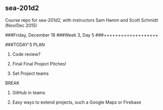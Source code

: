 ## sea-201d2
Course repo for sea-201d2, with instructors Sam Hamm and Scott Schmidt (Nov/Dec 2015)

###Friday, December 18
###Week 3, Day 5
###+++++++++++++++++++

###TODAY'S PLAN

1. Code review?

2. Final Final Project Pitches!

3. Set Project teams

BREAK

1. GitHub in teams

2. Easy ways to extend projects, such a Google Maps or Firebase
